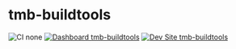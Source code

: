 # tmb-buildtools

![CI none](https://img.shields.io/badge/ci-none-orange.svg)
[![Dashboard tmb-buildtools](https://img.shields.io/badge/dashboard-tmb_buildtools-yellow.svg)](https://dashboard.pantheon.io/sites/7a9ca50f-073e-48bf-8a3e-4e01fc5eb614#dev/code)
[![Dev Site tmb-buildtools](https://img.shields.io/badge/site-tmb_buildtools-blue.svg)](http://dev-tmb-buildtools.pantheonsite.io/)